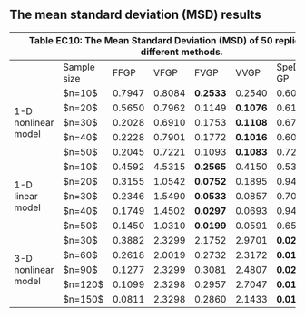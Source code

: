 ## The mean standard deviation (MSD) results

<table class="tg"><thead>
  <tr>
    <th class="tg-0pky" colspan="8">Table EC10: The Mean Standard Deviation (MSD) of 50 replicates for different methods.</th>
  </tr></thead>
<tbody>
  <tr>
    <td class="tg-0pky"></td>
    <td class="tg-0pky">Sample size</td>
    <td class="tg-0pky">FFGP</td>
    <td class="tg-0pky">VFGP</td>
    <td class="tg-0pky">FVGP</td>
    <td class="tg-0pky">VVGP</td>
    <td class="tg-0pky">SpeD-GP</td>
    <td class="tg-0pky">SCR</td>
  </tr>
  <tr>
    <td class="tg-0pky" rowspan="5">1-D nonlinear model</td>
    <td class="tg-0pky">$n=10$</td>
    <td class="tg-0pky">0.7947</td>
    <td class="tg-0pky">0.8084</td>
    <td class="tg-fymr"><b>0.2533</td>
    <td class="tg-0pky">0.2540</td>
    <td class="tg-0pky">0.6024</td>
    <td class="tg-0pky">0.8093</td>
  </tr>
  <tr>
    <td class="tg-0pky">$n=20$</td>
    <td class="tg-0pky">0.5650</td>
    <td class="tg-0pky">0.7962</td>
    <td class="tg-0pky">0.1149</td>
    <td class="tg-fymr"><b>0.1076</td>
    <td class="tg-0pky">0.6108</td>
    <td class="tg-0pky">0.4350</td>
  </tr>
  <tr>
    <td class="tg-0pky">$n=30$</td>
    <td class="tg-0pky">0.2028</td>
    <td class="tg-0pky">0.6910</td>
    <td class="tg-0pky">0.1753</td>
    <td class="tg-fymr"><b>0.1108</td>
    <td class="tg-0pky">0.6747</td>
    <td class="tg-0pky">0.1422</td>
  </tr>
  <tr>
    <td class="tg-0pky">$n=40$</td>
    <td class="tg-0pky">0.2228</td>
    <td class="tg-0pky">0.7901</td>
    <td class="tg-0pky">0.1772</td>
    <td class="tg-fymr"><b>0.1016</td>
    <td class="tg-0pky">0.6075</td>
    <td class="tg-0pky">0.1673</td>
  </tr>
  <tr>
    <td class="tg-0pky">$n=50$</td>
    <td class="tg-0pky">0.2045</td>
    <td class="tg-0pky">0.7221</td>
    <td class="tg-0pky">0.1093</td>
    <td class="tg-fymr"><b>0.1083</td>
    <td class="tg-0pky">0.7218</td>
    <td class="tg-0pky">0.1431</td>
  </tr>
  <tr>
    <td class="tg-0pky" rowspan="5">1-D linear model</td>
    <td class="tg-0pky">$n=10$</td>
    <td class="tg-0pky">0.4592</td>
    <td class="tg-0pky">4.5315</td>
    <td class="tg-fymr"><b>0.2565</td>
    <td class="tg-0pky">0.4150</td>
    <td class="tg-0pky">0.5361</td>
    <td class="tg-0pky">0.3150</td>
  </tr>
  <tr>
    <td class="tg-0pky">$n=20$</td>
    <td class="tg-0pky">0.3155</td>
    <td class="tg-c3ow">1.0542</td>
    <td class="tg-7btt"><b>0.0752</td>
    <td class="tg-c3ow">0.1895</td>
    <td class="tg-c3ow">0.9495</td>
    <td class="tg-c3ow">0.1424</td>
  </tr>
  <tr>
    <td class="tg-0pky">$n=30$</td>
    <td class="tg-0pky">0.2346</td>
    <td class="tg-c3ow">1.5490</td>
    <td class="tg-7btt"><b>0.0533</td>
    <td class="tg-c3ow">0.0857</td>
    <td class="tg-c3ow">0.7046</td>
    <td class="tg-c3ow">0.1201</td>
  </tr>
  <tr>
    <td class="tg-0pky">$n=40$</td>
    <td class="tg-0pky">0.1749</td>
    <td class="tg-c3ow">1.4502</td>
    <td class="tg-7btt"><b>0.0297</td>
    <td class="tg-c3ow">0.0693</td>
    <td class="tg-c3ow">0.9477</td>
    <td class="tg-c3ow">0.1065</td>
  </tr>
  <tr>
    <td class="tg-0pky">$n=50$</td>
    <td class="tg-0pky">0.1450</td>
    <td class="tg-c3ow">1.0310</td>
    <td class="tg-7btt"><b>0.0199</td>
    <td class="tg-c3ow">0.0591</td>
    <td class="tg-c3ow">0.6552</td>
    <td class="tg-c3ow">0.0482</td>
  </tr>
  <tr>
    <td class="tg-c3ow" rowspan="5">3-D nonlinear model</td>
    <td class="tg-0pky">$n=30$</td>
    <td class="tg-0pky">0.3882</td>
    <td class="tg-c3ow">2.3299</td>
    <td class="tg-c3ow">2.1752</td>
    <td class="tg-c3ow">2.9701</td>
    <td class="tg-7btt"><b>0.0274</td>
    <td class="tg-c3ow">0.3102</td>
  </tr>
  <tr>
    <td class="tg-0pky">$n=60$</td>
    <td class="tg-0pky">0.2618</td>
    <td class="tg-c3ow">2.0019</td>
    <td class="tg-c3ow">0.2732</td>
    <td class="tg-c3ow">2.3172</td>
    <td class="tg-7btt"><b>0.0181</td>
    <td class="tg-c3ow">0.2890</td>
  </tr>
  <tr>
    <td class="tg-0pky">$n=90$</td>
    <td class="tg-0pky">0.1277</td>
    <td class="tg-c3ow">2.3299</td>
    <td class="tg-c3ow">0.3081</td>
    <td class="tg-c3ow">2.4807</td>
    <td class="tg-7btt"><b>0.0237</td>
    <td class="tg-c3ow">0.1631</td>
  </tr>
  <tr>
    <td class="tg-0pky">$n=120$</td>
    <td class="tg-0pky">0.1099</td>
    <td class="tg-0pky">2.3298</td>
    <td class="tg-0pky">0.2957</td>
    <td class="tg-0pky">2.7047</td>
    <td class="tg-fymr"><b>0.0128</td>
    <td class="tg-0pky">0.1722</td>
  </tr>
  <tr>
    <td class="tg-0pky">$n=150$</td>
    <td class="tg-0pky">0.0811</td>
    <td class="tg-0pky">2.3298</td>
    <td class="tg-0pky">0.2860</td>
    <td class="tg-0pky">2.1433</td>
    <td class="tg-fymr"><b>0.0152</td>
    <td class="tg-0pky">0.0954</td>
  </tr>
</tbody></table>


